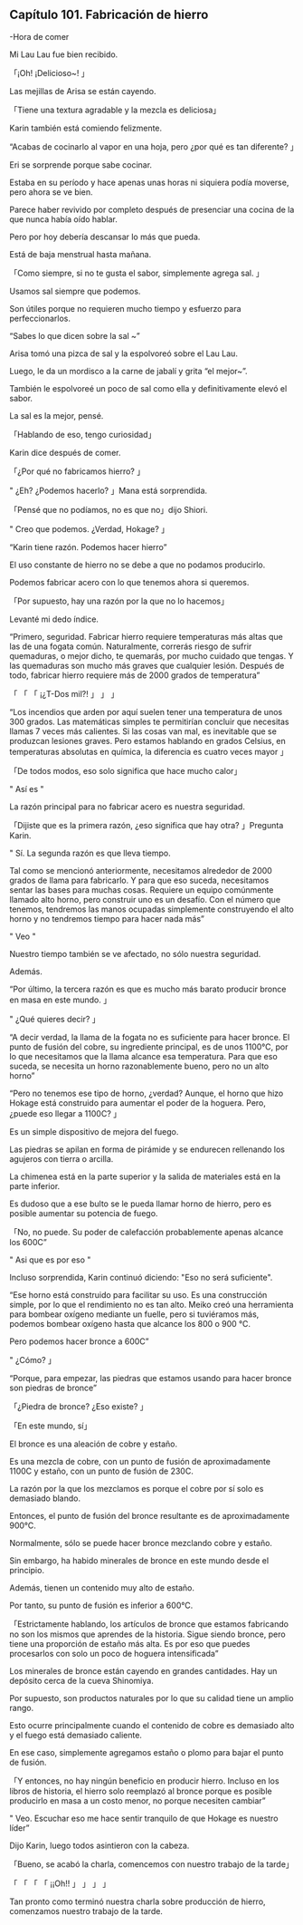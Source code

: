 
## Capítulo 101. Fabricación de hierro


-Hora de comer

Mi Lau Lau fue bien recibido.

「¡Oh! ¡Delicioso~! 」

Las mejillas de Arisa se están cayendo.

「Tiene una textura agradable y la mezcla es deliciosa」

Karin también está comiendo felizmente.

“Acabas de cocinarlo al vapor en una hoja, pero ¿por qué es tan diferente? 」

Eri se sorprende porque sabe cocinar.

Estaba en su período y hace apenas unas horas ni siquiera podía moverse, pero ahora se ve bien.

Parece haber revivido por completo después de presenciar una cocina de la que nunca había oído hablar.

Pero por hoy debería descansar lo más que pueda.

Está de baja menstrual hasta mañana.

「Como siempre, si no te gusta el sabor, simplemente agrega sal. 」

Usamos sal siempre que podemos.

Son útiles porque no requieren mucho tiempo y esfuerzo para perfeccionarlos.

“Sabes lo que dicen sobre la sal ~”

Arisa tomó una pizca de sal y la espolvoreó sobre el Lau Lau.

Luego, le da un mordisco a la carne de jabalí y grita “el mejor~”.

También le espolvoreé un poco de sal como ella y definitivamente elevó el sabor.

La sal es la mejor, pensé.

「Hablando de eso, tengo curiosidad」

Karin dice después de comer.

「¿Por qué no fabricamos hierro? 」

" ¿Eh? ¿Podemos hacerlo? 」Mana está sorprendida.

「Pensé que no podíamos, no es que no」dijo Shiori.

" Creo que podemos. ¿Verdad, Hokage? 」

“Karin tiene razón. Podemos hacer hierro”

El uso constante de hierro no se debe a que no podamos producirlo.

Podemos fabricar acero con lo que tenemos ahora si queremos.

「Por supuesto, hay una razón por la que no lo hacemos」

Levanté mi dedo índice.

“Primero, seguridad. Fabricar hierro requiere temperaturas más altas que las de una fogata común. Naturalmente, correrás riesgo de sufrir quemaduras, o mejor dicho, te quemarás, por mucho cuidado que tengas. Y las quemaduras son mucho más graves que cualquier lesión. Después de todo, fabricar hierro requiere más de 2000 grados de temperatura”

「 「 「 ¡¿T-Dos mil?! 」 」 」

“Los incendios que arden por aquí suelen tener una temperatura de unos 300 grados. Las matemáticas simples te permitirían concluir que necesitas llamas 7 veces más calientes. Si las cosas van mal, es inevitable que se produzcan lesiones graves. Pero estamos hablando en grados Celsius, en temperaturas absolutas en química, la diferencia es cuatro veces mayor 」

「De todos modos, eso solo significa que hace mucho calor」

" Así es "

La razón principal para no fabricar acero es nuestra seguridad.

「Dijiste que es la primera razón, ¿eso significa que hay otra? 」Pregunta Karin.

" Sí. La segunda razón es que lleva tiempo.

Tal como se mencionó anteriormente, necesitamos alrededor de 2000 grados de llama para fabricarlo. Y para que eso suceda, necesitamos sentar las bases para muchas cosas. Requiere un equipo comúnmente llamado alto horno, pero construir uno es un desafío. Con el número que tenemos, tendremos las manos ocupadas simplemente construyendo el alto horno y no tendremos tiempo para hacer nada más”

" Veo "

Nuestro tiempo también se ve afectado, no sólo nuestra seguridad.

Además.

“Por último, la tercera razón es que es mucho más barato producir bronce en masa en este mundo. 」

" ¿Qué quieres decir? 」

“A decir verdad, la llama de la fogata no es suficiente para hacer bronce. El punto de fusión del cobre, su ingrediente principal, es de unos 1100°C, por lo que necesitamos que la llama alcance esa temperatura. Para que eso suceda, se necesita un horno razonablemente bueno, pero no un alto horno”

“Pero no tenemos ese tipo de horno, ¿verdad? Aunque, el horno que hizo Hokage está construido para aumentar el poder de la hoguera. Pero, ¿puede eso llegar a 1100C? 」

Es un simple dispositivo de mejora del fuego.

Las piedras se apilan en forma de pirámide y se endurecen rellenando los agujeros con tierra o arcilla.

La chimenea está en la parte superior y la salida de materiales está en la parte inferior.

Es dudoso que a ese bulto se le pueda llamar horno de hierro, pero es posible aumentar su potencia de fuego.

「No, no puede. Su poder de calefacción probablemente apenas alcance los 600C”

" Asi que es por eso "

Incluso sorprendida, Karin continuó diciendo: "Eso no será suficiente".

“Ese horno está construido para facilitar su uso. Es una construcción simple, por lo que el rendimiento no es tan alto. Meiko creó una herramienta para bombear oxígeno mediante un fuelle, pero si tuviéramos más, podemos bombear oxígeno hasta que alcance los 800 o 900 °C.

Pero podemos hacer bronce a 600C”

" ¿Cómo? 」

“Porque, para empezar, las piedras que estamos usando para hacer bronce son piedras de bronce”

「¿Piedra de bronce? ¿Eso existe? 」

「En este mundo, sí」

El bronce es una aleación de cobre y estaño.

Es una mezcla de cobre, con un punto de fusión de aproximadamente 1100C y estaño, con un punto de fusión de 230C.

La razón por la que los mezclamos es porque el cobre por sí solo es demasiado blando.

Entonces, el punto de fusión del bronce resultante es de aproximadamente 900°C.

Normalmente, sólo se puede hacer bronce mezclando cobre y estaño.

Sin embargo, ha habido minerales de bronce en este mundo desde el principio.

Además, tienen un contenido muy alto de estaño.

Por tanto, su punto de fusión es inferior a 600°C.

「Estrictamente hablando, los artículos de bronce que estamos fabricando no son los mismos que aprendes de la historia. Sigue siendo bronce, pero tiene una proporción de estaño más alta. Es por eso que puedes procesarlos con solo un poco de hoguera intensificada”

Los minerales de bronce están cayendo en grandes cantidades. Hay un depósito cerca de la cueva Shinomiya.

Por supuesto, son productos naturales por lo que su calidad tiene un amplio rango.

Esto ocurre principalmente cuando el contenido de cobre es demasiado alto y el fuego está demasiado caliente.

En ese caso, simplemente agregamos estaño o plomo para bajar el punto de fusión.

「Y entonces, no hay ningún beneficio en producir hierro. Incluso en los libros de historia, el hierro solo reemplazó al bronce porque es posible producirlo en masa a un costo menor, no porque necesiten cambiar”

" Veo. Escuchar eso me hace sentir tranquilo de que Hokage es nuestro líder”

Dijo Karin, luego todos asintieron con la cabeza.

「Bueno, se acabó la charla, comencemos con nuestro trabajo de la tarde」

「 「 「 「 ¡¡Oh!! 」 」 」 」

Tan pronto como terminó nuestra charla sobre producción de hierro, comenzamos nuestro trabajo de la tarde.